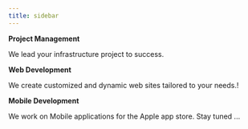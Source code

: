 ```yaml
---
title: sidebar
---
```


<p><i class="uk-icon-cog uk-icon-large"></i>
<strong>Project Management</strong></p>
<p>We lead your infrastructure project to success.</p>
<p><strong>Web Development </strong></p>
<p>We create customized and dynamic web sites tailored to your needs.!</p>
<p><strong>Mobile Development</strong></p>
<p>We work on Mobile applications for the Apple app store. Stay tuned ...</p>